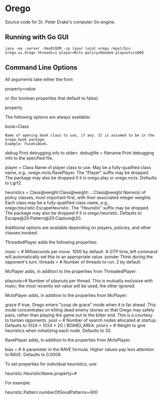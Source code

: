 Orego
=====

Source code for Dr. Peter Drake's computer Go engine.

## Running with Go GUI

`java -ea -server -Xmx8192M -cp [your local orego repo]/bin orego.ui.Orego threads=1 player=Mcts policy=Random playouts=1000`

## Command Line Options

All arguments take either the form

property=value

or (for boolean properties that default to false):

property

The following options are always available:

book=Class

	Name of opening book class to use, if any. It is assumed to be in the orego.book package.
	Example: FusekiBook.
debug
	Print debugging info to stderr.
debugfile = filename
	Print debugging info to the specified file.

player = Class
	Name of player class to use. May be a fully-qualified class name, e.g.,
	orego.mcts.RavePlayer. The "Player" suffix may be dropped. The package may also be
	dropped if it is orego.play or orego.mcts. Defaults to Lgrf2.

heuristics = Class@weight:Class@weight:...:Class@weight
	Name(s) of policy classes, most important first, with their associated integer weights.
	Each class may be a fully-qualified class name, e.g., orego.heuristic.EscapeHeuristic.
	The "Heuristic" suffix may be dropped. The package may also be dropped if it is orego.heuristic.
	Defaults to Escape@20:Pattern@20:Capture@20.

Additional options are available depending on players, policies, and other classes invoked.

ThreadedPlayer adds the following properties:

msec = #
	Milliseconds per move. 1000 by default. A GTP time_left command will automatically set
	this to an appropriate value.
ponder
	Think during the opponent's turn.
threads = #
	Number of threads to run. 2 by default.

McPlayer adds, in addition to the properties from ThreadedPlayer:

playouts=#
	Number of playouts per thread. This is mutually exclusive with msec; the most recently set
	value will be used, the other ignored.

MctsPlayer adds, in addition to the properties from McPlayer:

grace
	If true, Orego enters "coup de grace" mode when it is far ahead. This mode concentrates
	on killing dead enemy stones so that Orego may safely pass, rather than playing the game
	out to the bitter end. This is a courtesy to human opponents.
pool = #
	Number of search nodes allocated at startup. Defaults to 1024 * 1024 * 20 / BOARD_AREA.
priors = #
	Weight to give heuristics when initializing each node. Defaults to 20.

RavePlayer adds, in addition to the properties from MctsPlayer:

bias = #
	A parameter in the RAVE formula. Higher values pay less attention to RAVE. Defaults to 0.0009.

To set properties for individual heuristics, use:

heuristic.HeuristicName.property=#

For example:

heuristic.Pattern.numberOfGoodPatterns=400
